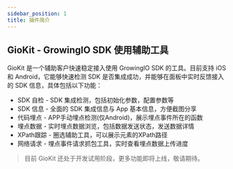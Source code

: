 ```yaml
---
sidebar_position: 1
title: 插件简介
---
```


## GioKit - GrowingIO SDK 使用辅助工具

GioKit 是一个辅助客户快速稳定接入使用 GrowingIO SDK 的工具。目前支持 iOS 和 Android，它能够快速检测 SDK 是否集成成功，并能够在面板中实时反馈接入的 SDK 信息，具体包括以下功能：

- SDK 自检 - SDK 集成检测，包括初始化参数，配置参数等
- SDK 信息 - 全面的 SDK 集成信息与 App 基本信息，方便截图分享
- 代码埋点  - APP手动埋点检测(仅Android)，展示埋点事件所在的函数
- 埋点数据 - 实时埋点数据浏览，包括数据发送状态，发送数据详情
- XPath跟踪 - 圈选辅助工具，可以展示元素的XPath路径
- 网络请求 - 埋点事件请求抓包工具，实时查看埋点数据上传进度

> 目前 GioKit 还处于开发试用阶段，更多功能即将上线，敬请期待。

